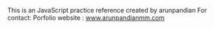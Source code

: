 This is an JavaScript practice reference created by arunpandian
For contact:
Porfolio website : www.arunpandianmm.com
